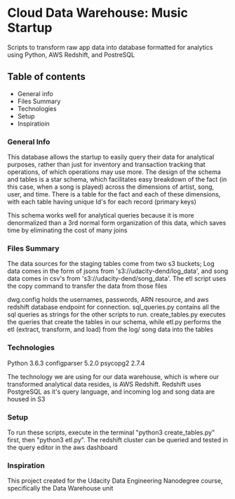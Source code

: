 # Cloud Data Warehouse: Music Startup

Scripts to transform raw app data into database formatted for analytics using Python, AWS Redshift, and PostreSQL

## Table of contents

- General info
- Files Summary
- Technologies
- Setup
- Inspiratioin

### General Info
This database allows the startup to easily query their data for analytical purposes, rather than just for inventory and transaction tracking that operations, of which operations may use more. The design of the schema and tables is a star schema, which facilitates easy breakdown of the fact (in this case, when a song is played) across the dimensions of artist, song, user, and time. There is a table for the fact and each of these dimensions, with each table having unique Id's for each record (primary keys)

This schema works well for analytical queries because it is more denormalized than a 3rd normal form organization of this data, which saves time by eliminating the cost of many joins

### Files Summary
The data sources for the staging tables come from two s3 buckets; Log data comes in the form of jsons from 's3://udacity-dend/log_data', and song data comes in csv's from 's3://udacity-dend/song_data'. The etl script uses the copy command to transfer the data from those files

dwg.config holds the usernames, passwords, ARN resource, and aws redshift database endpoint for connection. sql_queries.py contains all the sql queries as strings for the other scripts to run. create_tables.py executes the queries that create the tables in our schema, while etl.py performs the etl (extract, transform, and load) from the log/ song data into the tables

### Technologies
Python 3.6.3
configparser 5.2.0
psycopg2 2.7.4

The technology we are using for our data warehouse, which is where our transformed analytical data resides, is AWS Redshift. Redshift uses PostgreSQL as it's query language, and incoming log and song data are housed in S3

### Setup
To run these scripts, execute in the terminal "python3 create_tables.py" first, then "python3 etl.py". The redshift cluster can be queried and tested in the query editor in the aws dashboard

### Inspiration
This project created for the Udacity Data Engineering Nanodegree course, specifically the Data Warehouse unit

